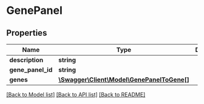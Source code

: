 # GenePanel

## Properties
Name | Type | Description | Notes
------------ | ------------- | ------------- | -------------
**description** | **string** |  | [optional] 
**gene_panel_id** | **string** |  | 
**genes** | [**\Swagger\Client\Model\GenePanelToGene[]**](GenePanelToGene.md) |  | [optional] 

[[Back to Model list]](../README.md#documentation-for-models) [[Back to API list]](../README.md#documentation-for-api-endpoints) [[Back to README]](../README.md)


